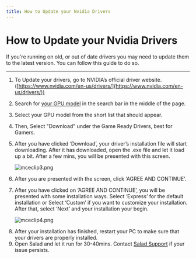 ```yaml
---
title: How to Update your Nvidia Drivers
---
```


# How to Update your Nvidia Drivers

If you're running on old, or out of date drivers you may need to update them to the latest version. You can follow this guide to do so.

* * *

1. To Update your drivers, go to NVIDIA’s official driver website. ([https://www.nvidia.com/en-us/drivers/](https://www.nvidia.com/en-us/drivers/))
2. Search for [your GPU model](https://support.salad.com/article/173-what-gpu-or-cpu-is-salad-detecting) in the search bar in the middle of the page.
3. Select your GPU model from the short list that should appear.
4. Then, Select "Download" under the Game Ready Drivers, best for Gamers.
5. After you have clicked ‘Download’, your driver’s installation file will start downloading. After it has downloaded, open the .exe file and let it load up a bit. After a few mins, you will be presented with this screen.
   
   ![mceclip3.png](https://s3.amazonaws.com/helpscout.net/docs/assets/615b47bfca9e0011a4434693/images/619e6a419ccf62287e5f9a5d/img-25145-1637771631-386117514.png)
6. After you are presented with the screen, click ‘AGREE AND CONTINUE’.
7. After you have clicked on ‘AGREE AND CONTINUE’, you will be presented with some installation ways. Select ‘Express’ for the default installation or Select ‘Custom’ if you want to customize your installation. After that, select ‘Next’ and your installation your begin.
   
   ![mceclip4.png](https://s3.amazonaws.com/helpscout.net/docs/assets/615b47bfca9e0011a4434693/images/619e6a41d3efbe495c3b25cb/img-25145-1637771632-445063116.png)

<!--THE END-->

8. After your installation has finished, restart your PC to make sure that your drivers are properly installed.
9. Open Salad and let it run for 30-40mins. Contact [Salad Support](https://support.salad.com/article/216-how-to-create-a-support-ticket) if your issue persists.
